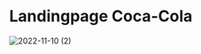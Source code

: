 # Landingpage Coca-Cola
![2022-11-10 (2)](https://user-images.githubusercontent.com/91918988/201118227-20df5bb2-521f-4d7e-b828-b2182858f450.png)
